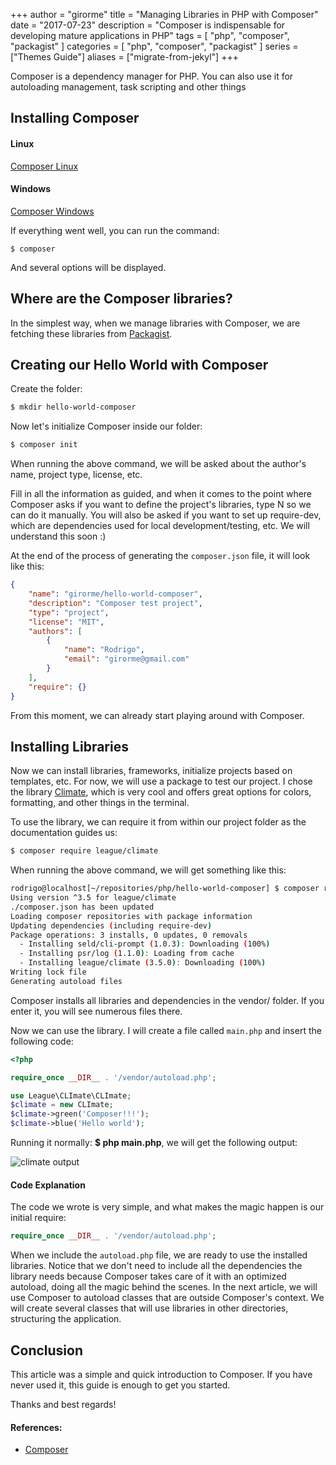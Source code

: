 +++
author = "girorme"
title = "Managing Libraries in PHP with Composer"
date = "2017-07-23"
description = "Composer is indispensable for developing mature applications in PHP"
tags = [
    "php",
    "composer",
    "packagist"
]
categories = [
    "php",
    "composer",
    "packagist"
]
series = ["Themes Guide"]
aliases = ["migrate-from-jekyl"]
+++

Composer is a dependency manager for PHP. 
You can also use it for autoloading management, task scripting and other things


## Installing Composer

#### Linux
[Composer Linux](https://getcomposer.org/doc/00-intro.md#installation-linux-unix-macos)

#### Windows
[Composer Windows](https://getcomposer.org/doc/00-intro.md#installation-windows)

If everything went well, you can run the command:

```text
$ composer
```

And several options will be displayed.

Where are the Composer libraries?
--

In the simplest way, when we manage libraries with Composer, we are fetching these libraries from [Packagist](https://packagist.org/).

Creating our Hello World with Composer
--

Create the folder:

```bash
$ mkdir hello-world-composer
```

Now let's initialize Composer inside our folder:

```bash
$ composer init
```

When running the above command, we will be asked about the author's name, project type, license, etc.

Fill in all the information as guided, and when it comes to the point where Composer asks if you want to define the project's libraries, type N so we can do it manually. You will also be asked if you want to set up require-dev, which are dependencies used for local development/testing, etc. We will understand this soon :)

At the end of the process of generating the `composer.json` file, it will look like this:

```json
{
    "name": "girorme/hello-world-composer",
    "description": "Composer test project",
    "type": "project",
    "license": "MIT",
    "authors": [
        {
            "name": "Rodrigo",
            "email": "girorme@gmail.com"
        }
    ],
    "require": {}
}
```

From this moment, we can already start playing around with Composer.

Installing Libraries
--

Now we can install libraries, frameworks, initialize projects based on templates, etc.
For now, we will use a package to test our project. I chose the library [Climate](https://github.com/thephpleague/climate), which is very cool and offers great options for colors, formatting, and other things in the terminal.

To use the library, we can require it from within our project folder as the documentation guides us:

```bash
$ composer require league/climate
```

When running the above command, we will get something like this:

```bash
rodrigo@localhost[~/repositories/php/hello-world-composer] $ composer require league/climate
Using version ^3.5 for league/climate
./composer.json has been updated
Loading composer repositories with package information
Updating dependencies (including require-dev)
Package operations: 3 installs, 0 updates, 0 removals
  - Installing seld/cli-prompt (1.0.3): Downloading (100%)         
  - Installing psr/log (1.1.0): Loading from cache
  - Installing league/climate (3.5.0): Downloading (100%)         
Writing lock file
Generating autoload files
```

Composer installs all libraries and dependencies in the vendor/ folder. If you enter it, you will see numerous files there.

Now we can use the library. I will create a file called `main.php` and insert the following code:

```php
<?php

require_once __DIR__ . '/vendor/autoload.php';

use League\CLImate\CLImate;
$climate = new CLImate;
$climate->green('Composer!!!');
$climate->blue('Hello world');
```

Running it normally: **$ php main.php**, we will get the following output:

![climate output](https://i.ibb.co/pjZtSmh/print-climate.png)

#### Code Explanation

The code we wrote is very simple, and what makes the magic happen is our initial require:

```php
require_once __DIR__ . '/vendor/autoload.php';
```

When we include the `autoload.php` file, we are ready to use the installed libraries. Notice that we don't need to include all the dependencies the library needs because Composer takes care of it with an optimized autoload, doing all the magic behind the scenes. In the next article, we will use Composer to autoload classes that are outside Composer's context. We will create several classes that will use libraries in other directories, structuring the application.

Conclusion
--

This article was a simple and quick introduction to Composer. If you have never used it, this guide is enough to get you started.

Thanks and best regards!

#### References:

- [Composer](https://getcomposer.org/)
